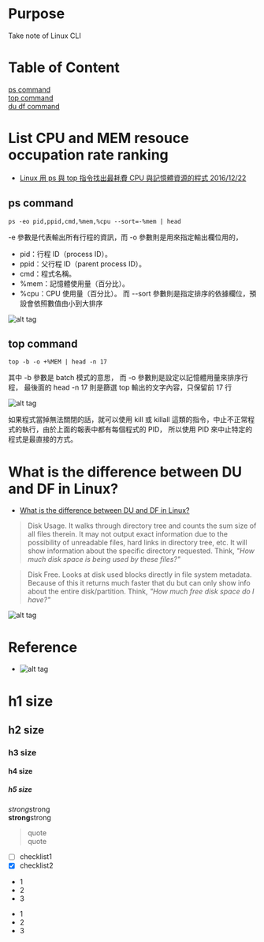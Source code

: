 # Purpose
Take note of Linux CLI

# Table of Content
[ps command](https://github.com/philip-shen/note_Linux#ps-command)  
[top command](https://github.com/philip-shen/note_Linux#top-command)  
[du df command](https://github.com/philip-shen/note_Linux#what-is-the-difference-between-du-and-df-in-linux)  

# List CPU and MEM resouce occupation rate ranking
* [Linux 用 ps 與 top 指令找出最耗費 CPU 與記憶體資源的程式 2016/12/22](https://blog.gtwang.org/linux/ps-top-find-processes-by-cpu-memory-usage/)

## ps command
```
ps -eo pid,ppid,cmd,%mem,%cpu --sort=-%mem | head
```
-e 參數是代表輸出所有行程的資訊，而 -o 參數則是用來指定輸出欄位用的，
* pid：行程 ID（process ID）。
* ppid：父行程 ID（parent process ID）。
* cmd：程式名稱。
* %mem：記憶體使用量（百分比）。
* %cpu：CPU 使用量（百分比）。
而 --sort 參數則是指定排序的依據欄位，預設會依照數值由小到大排序

![alt tag](https://i.imgur.com/sFCCN6O.jpg)

## top command
```
top -b -o +%MEM | head -n 17
```
其中 -b 參數是 batch 模式的意思，
而 -o 參數則是設定以記憶體用量來排序行程，
最後面的 head -n 17 則是篩選 top 輸出的文字內容，只保留前 17 行

![alt tag](https://i.imgur.com/ubNQfjN.jpg)

如果程式當掉無法關閉的話，就可以使用 kill 或 killall 這類的指令，中止不正常程式的執行，由於上面的報表中都有每個程式的 PID，
所以使用 PID 來中止特定的程式是最直接的方式。

# What is the difference between DU and DF in Linux?
* [What is the difference between DU and DF in Linux?](https://www.quora.com/What-is-the-difference-between-DU-and-DF-in-Linux)
> Disk Usage. It walks through directory tree and counts the sum size of all files therein. It may not output exact information due to the possibility of unreadable files, hard links in directory tree, etc. It will show information about the specific directory requested. Think, 
*"How much disk space is being used by these files?"*

> Disk Free. Looks at disk used blocks directly in file system metadata. Because of this it returns much faster that du but can only show info about the entire disk/partition. Think, 
*"How much free disk space do I have?"*

![alt tag](https://i.imgur.com/Sd3Icdm.jpg)

# Reference


* []()
![alt tag]()

# h1 size

## h2 size

### h3 size

#### h4 size

##### h5 size

*strong*strong  
**strong**strong  

> quote  
> quote

- [ ] checklist1
- [x] checklist2

* 1
* 2
* 3

- 1
- 2
- 3

